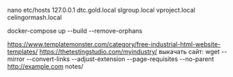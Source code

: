 nano etc/hosts
127.0.0.1 dtc.gold.local slgroup.local vproject.local celingormash.local

docker-compose up --build --remove-orphans

https://www.templatemonster.com/category/free-industrial-html-website-templates/
https://thetestingstudio.com/myindustry/
выкачать сайт:
wget --mirror --convert-links --adjust-extension --page-requisites --no-parent http://example.com
notes/
